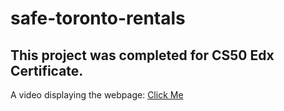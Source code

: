 # safe-toronto-rentals
This project was completed for CS50 Edx Certificate.
----------------------------------------------------------
A video displaying the webpage: <a href="https://www.youtube.com/watch?v=AXauJVNXd8g">Click Me</a> 
